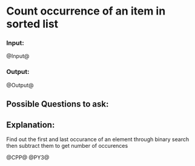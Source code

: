 # Count occurrence of an item in sorted list

### Input:
@Input@
### Output:
@Output@


## Possible Questions to ask:


## Explanation:
Find out the first and last occurance of an element through binary search then subtract them to get number of occurences

@CPP@
@PY3@
